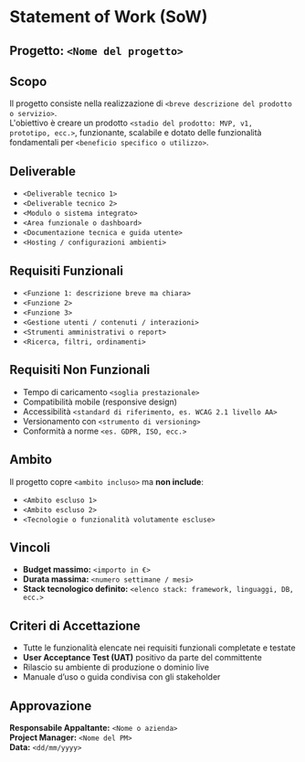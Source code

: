# Statement of Work (SoW)

## Progetto: `<Nome del progetto>`

## Scopo

Il progetto consiste nella realizzazione di `<breve descrizione del prodotto o servizio>`.  
L'obiettivo è creare un prodotto `<stadio del prodotto: MVP, v1, prototipo, ecc.>`, funzionante, scalabile e dotato delle funzionalità fondamentali per `<beneficio specifico o utilizzo>`.

## Deliverable

- `<Deliverable tecnico 1>`  
- `<Deliverable tecnico 2>`  
- `<Modulo o sistema integrato>`  
- `<Area funzionale o dashboard>`  
- `<Documentazione tecnica e guida utente>`  
- `<Hosting / configurazioni ambienti>`  

## Requisiti Funzionali

- `<Funzione 1: descrizione breve ma chiara>`  
- `<Funzione 2>`  
- `<Funzione 3>`  
- `<Gestione utenti / contenuti / interazioni>`  
- `<Strumenti amministrativi o report>`  
- `<Ricerca, filtri, ordinamenti>`  

## Requisiti Non Funzionali

- Tempo di caricamento `<soglia prestazionale>`
- Compatibilità mobile (responsive design)
- Accessibilità `<standard di riferimento, es. WCAG 2.1 livello AA>`
- Versionamento con `<strumento di versioning>`
- Conformità a norme `<es. GDPR, ISO, ecc.>`

## Ambito

Il progetto copre `<ambito incluso>` ma **non include**:
- `<Ambito escluso 1>`
- `<Ambito escluso 2>`
- `<Tecnologie o funzionalità volutamente escluse>`

## Vincoli

- **Budget massimo:** `<importo in €>`
- **Durata massima:** `<numero settimane / mesi>`
- **Stack tecnologico definito:** `<elenco stack: framework, linguaggi, DB, ecc.>`

## Criteri di Accettazione

- Tutte le funzionalità elencate nei requisiti funzionali completate e testate
- **User Acceptance Test (UAT)** positivo da parte del committente
- Rilascio su ambiente di produzione o dominio live
- Manuale d’uso o guida condivisa con gli stakeholder

## Approvazione

**Responsabile Appaltante:** `<Nome o azienda>`  
**Project Manager:** `<Nome del PM>`  
**Data:** `<dd/mm/yyyy>`